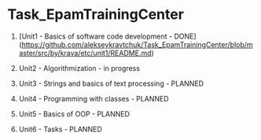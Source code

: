 # Task_EpamTrainingCenter

1. [Unit1 - Basics of software code development - DONE] (https://github.com/alekseykravtchuk/Task_EpamTrainingCenter/blob/master/src/by/krava/etc/unit1/README.md)

2. Unit2 - Algorithmization - in progress

3. Unit3 - Strings and basics of text processing - PLANNED

4. Unit4 - Programming with classes - PLANNED

5. Unit5 - Basics of OOP - PLANNED

6. Unit6 - Tasks - PLANNED

